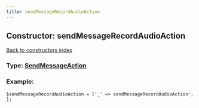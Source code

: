 ```yaml
---
title: sendMessageRecordAudioAction
---
```

## Constructor: sendMessageRecordAudioAction  
[Back to constructors index](index.md)






### Type: [SendMessageAction](../types/SendMessageAction.md)


### Example:

```
$sendMessageRecordAudioAction = ['_' => sendMessageRecordAudioAction', ];
```